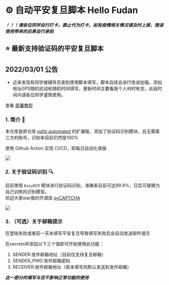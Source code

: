 # ⚙ 自动平安复旦脚本 Hello Fudan
***！！！请各位同学自行打卡，禁止代为打卡，如有疫情相关情况请及时上报，错误使用带来的后果自行承担***

## ⭐️ 最新支持验证码的平安复旦脚本

## 2022/03/01 公告 
- 近来发现有同学被辅导员查到使用脚本填写，脚本后续会进行改进加强。添加地址GPS随机扰动和随机时间填写，更新时间主要看我个人何时有空，此段时间内请各位同学谨慎使用。

查看 [部署教程](https://github.com/ZiYang-xie/pafd-automated/tree/master/docs)

### 1. 简介 📃
本仓库是原仓库 [pafd-automated](https://github.com/FDUCSLG/pafd-automated) 的扩展版，添加了验证码识别模块，且无需第三方的账号，识别率目前仍然是100%

使用 Github Action 实现 CI/CD，即每日自动化填报

![](https://tva1.sinaimg.cn/large/008i3skNgy1gvtydb7os0j30pg0drwf7.jpg)

### 2. 关于验证码识别 🔍
目前使用 ```EasyOCR``` 模块进行验证码识别，准确率目前可达99.9%，日后可替换为自己训练的识别模型。  
欢迎大家star我的开源库 [pyCAPTCHA](https://github.com/ZiYang-xie/PyCAPTCHA)

![](https://tva1.sinaimg.cn/large/008i3skNgy1gvtyc9lzodj30oy0l4tb5.jpg)

### 3. （可选）关于邮箱提示
在登陆失败或者前一天未填写平安复旦导致填写失败后会自动发送邮件提示

在secrets中添加以下三个值即可开始使用此功能：

1. SENDER:发件邮箱地址（目前仅支持复旦邮箱）
2. SENDER_PWD:发件邮箱密码
3. RECEIVER:收件邮箱地址（若未填写则默认发送到发件邮箱）

***这一部分的填写与否不影响正常功能的使用***

  
